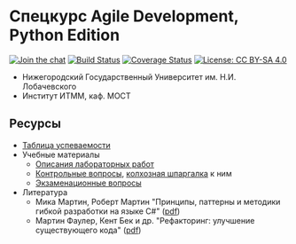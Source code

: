 # Спецкурс Agile Development, Python Edition

[![Join the chat][gitter-badge]][gitter-chat]
[![Build Status][travis-badge]][travis]
[![Coverage Status][coveralls-badge]][coveralls]
[![License: CC BY-SA 4.0][license-badge]][license]

 - Нижегородский Государственный Университет им. Н.И. Лобачевского
 - Институт ИТММ, каф. МОСТ

## Ресурсы

- [Таблица успеваемости][hall-of-fame]
- Учебные материалы
    - [Описания лабораторных работ][lab-guide]
    - [Контрольные вопросы][quiz], [колхозная шпаргалка][cheatsheet] к ним
    - [Экзаменационные вопросы][exam-questions]
- Литература
    - Мика Мартин, Роберт Мартин "Принципы, паттерны и методики гибкой разработки на языке C#" ([pdf][book-agile])
    - Мартин Фаулер, Кент Бек и др. "Рефакторинг: улучшение существующего кода" ([pdf][book-refactoring])

<!-- LINKS UPDATABLE -->
[hall-of-fame]:     https://docs.google.com/spreadsheets/d/1Pt9i-UGUiFG8_tjnUjxmCqVjP9VHG9GJc1LNZQeGU_4/edit#gid=1613595355

<!-- LINKS PERMANENT -->
[license]:          http://creativecommons.org/licenses/by-sa/4.0/
[license-badge]:    https://img.shields.io/badge/License-CC%20BY--SA%204.0-lightgrey.svg
[travis]:           https://travis-ci.org/UNN-ITMM-Software/agile-course-practice-python
[travis-badge]:     https://travis-ci.org/UNN-ITMM-Software/agile-course-practice-python.svg?branch=master
[coveralls]:        https://coveralls.io/github/UNN-ITMM-Software/agile-course-practice-python?branch=master
[coveralls-badge]:  https://coveralls.io/repos/github/UNN-ITMM-Software/agile-course-practice-python/badge.svg?branch=master
[gitter-chat]:      https://gitter.im/agile-course-practice-python/community
[gitter-badge]:     https://badges.gitter.im/Lobby.svg

[book-agile]:       http://www.books.ru/books/printsipy-patterny-i-metodiki-gibkoi-razrabotki-na-yazyke-c-fail-pdf-864714/?show=1
[book-refactoring]: http://www.books.ru/books/refaktoring-uluchshenie-sushchestvuyushchego-koda-fail-pdf-552092/?show=1

[lab-guide]:        https://github.com/UNN-VMK-Software/agile-course-practice-python/tree/master/docs
[quiz]:             https://github.com/UNN-VMK-Software/agile-course-theory/blob/master/slides/control-questions.md
[cheatsheet]:       https://docs.google.com/document/d/1QhdJOnSw-Gn_-WM9RWLzmxZMrWTB4EbyTkaNBWMGA3Y/edit
[exam-questions]:   https://docs.google.com/spreadsheets/d/1Pt9i-UGUiFG8_tjnUjxmCqVjP9VHG9GJc1LNZQeGU_4/edit#gid=827430395

<!-- NOTES

TODO

    - code
        - migrate to newer version of Python
          - add to requirements: numpy 1.19.1
        - remove log files in the end of the test
        - overall code cleaning
        - implement one more topic as an excersize
    - infrastructure
        - update lab guides for Python
        - whether and how to use Python virtualenv
        - change license to MIT or something like that
        - also enable macOS testing on Travis CI

NOTES

    - on macOS used default Python2.7
    - without pip installed nose using $sudo easy_install nose, all tests have passed

   69  easy_install pip
   70  sudo easy_install pip
   95  pip install -r requirements.txt

   80  python -m pip install flake8
   87  pip install zipp==0.5.0
   88  pip install contextlib2 pathlib2
   89  pip install configparser==3.5
   99  PATH="/Users/kirill-personal/Library/Python/2.7/bin:$PATH"

-->
